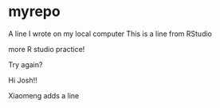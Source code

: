 # myrepo
A line I wrote on my local computer
This is a line from RStudio

more R studio practice!

Try again?


Hi Josh!!

Xiaomeng adds a line
